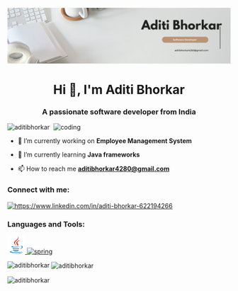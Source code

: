![logo](https://github.com/Aditibhorkar/Aditibhorkar/blob/main/White%20Minimalist%20Corporate%20Personal%20Profile%20LinkedIn%20Banner.png)
<h1 align="center">Hi 👋, I'm Aditi Bhorkar</h1>
<h3 align="center">A passionate software developer from India</h3>

<img align="right" alt="coding" width="400" src="https://cdn.dribbble.com/users/2704414/screenshots/7466903/media/b08ab576316bd4582fef189f471cd9e5.gif">

<p align="left"> <img src="https://komarev.com/ghpvc/?username=aditibhorkar&label=Profile%20views&color=0e75b6&style=flat" alt="aditibhorkar" /> </p>

- 🔭 I’m currently working on **Employee Management System**

- 🌱 I’m currently learning **Java frameworks**

- 📫 How to reach me **aditibhorkar4280@gmail.com**

<h3 align="left">Connect with me:</h3>
<p align="left">
<a href="https://linkedin.com/in/https://www.linkedin.com/in/aditi-bhorkar-622194266" target="blank"><img align="center" src="https://raw.githubusercontent.com/rahuldkjain/github-profile-readme-generator/master/src/images/icons/Social/linked-in-alt.svg" alt="https://www.linkedin.com/in/aditi-bhorkar-622194266" height="30" width="40" /></a>
</p>

<h3 align="left">Languages and Tools:</h3>
<p align="left"> <a href="https://www.java.com" target="_blank" rel="noreferrer"> <img src="https://raw.githubusercontent.com/devicons/devicon/master/icons/java/java-original.svg" alt="java" width="40" height="40"/> </a> <a href="https://spring.io/" target="_blank" rel="noreferrer"> <img src="https://www.vectorlogo.zone/logos/springio/springio-icon.svg" alt="spring" width="40" height="40"/> </a> </p>

<p><img align="left" src="https://github-readme-stats.vercel.app/api/top-langs?username=aditibhorkar&show_icons=true&locale=en&layout=compact" alt="aditibhorkar" /></p>

<p>&nbsp;<img align="center" src="https://github-readme-stats.vercel.app/api?username=aditibhorkar&show_icons=true&locale=en" alt="aditibhorkar" /></p>

<p><img align="center" src="https://github-readme-streak-stats.herokuapp.com/?user=aditibhorkar&" alt="aditibhorkar" /></p>


